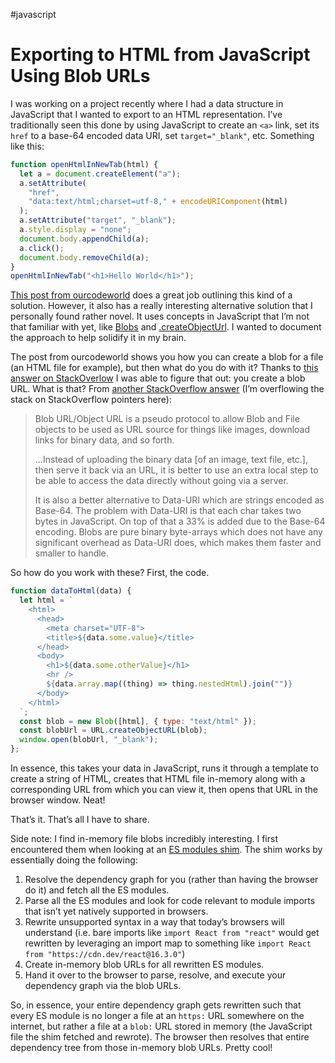 #javascript

# Exporting to HTML from JavaScript Using Blob URLs

I was working on a project recently where I had a data structure in JavaScript that I wanted to export to an HTML representation. I’ve traditionally seen this done by using JavaScript to create an `<a>` link, set its `href` to a base-64 encoded data URI, set `target="_blank"`, etc. Something like this:

```js
function openHtmlInNewTab(html) {
  let a = document.createElement("a");
  a.setAttribute(
    "href",
    "data:text/html;charset=utf-8," + encodeURIComponent(html)
  );
  a.setAttribute("target", "_blank");
  a.style.display = "none";
  document.body.appendChild(a);
  a.click();
  document.body.removeChild(a);
}
openHtmlInNewTab("<h1>Hello World</h1>");
```

[This post from ourcodeworld](https://ourcodeworld.com/articles/read/189/how-to-create-a-file-and-generate-a-download-with-javascript-in-the-browser-without-a-server) does a great job outlining this kind of a solution. However, it also has a really interesting alternative solution that I personally found rather novel. It uses concepts in JavaScript that I’m not that familiar with yet, like [Blobs](https://developer.mozilla.org/en-US/docs/Web/API/Blob) and [.createObjectUrl](https://developer.mozilla.org/en-US/docs/Web/API/URL/createObjectURL). I wanted to document the approach to help solidify it in my brain.

The post from ourcodeworld shows you how you can create a blob for a file (an HTML file for example), but then what do you do with it? Thanks to [this answer on StackOverlow](https://stackoverflow.com/a/16245768) I was able to figure that out: you create a blob URL. What is that? From [another StackOverflow answer](https://stackoverflow.com/questions/30864573/what-is-a-blob-url-and-why-it-is-used) (I’m overflowing the stack on StackOverflow pointers here):

> Blob URL/Object URL is a pseudo protocol to allow Blob and File objects to be used as URL source for things like images, download links for binary data, and so forth.
> 
> ...Instead of uploading the binary data [of an image, text file, etc.], then serve it back via an URL, it is better to use an extra local step to be able to access the data directly without going via a server.
>
> It is also a better alternative to Data-URI which are strings encoded as Base-64. The problem with Data-URI is that each char takes two bytes in JavaScript. On top of that a 33% is added due to the Base-64 encoding. Blobs are pure binary byte-arrays which does not have any significant overhead as Data-URI does, which makes them faster and smaller to handle.

So how do you work with these? First, the code.

```js
function dataToHtml(data) {
  let html = `
    <html>
      <head>
        <meta charset="UTF-8">
        <title>${data.some.value}</title>
      </head>
      <body>
        <h1>${data.some.otherValue}</h1>
        <hr />
        ${data.array.map((thing) => thing.nestedHtml).join("")}
      </body>
    </html>
  `;
  const blob = new Blob([html], { type: "text/html" });
  const blobUrl = URL.createObjectURL(blob);
  window.open(blobUrl, "_blank");
};
```

In essence, this takes your data in JavaScript, runs it through a template to create a string of HTML, creates that HTML file in-memory along with a corresponding URL from which you can view it, then opens that URL in the browser window. Neat!

That’s it. That’s all I have to share.

Side note: I find in-memory file blobs incredibly interesting. I first encountered them when looking at an [ES modules shim](https://github.com/guybedford/es-module-shims). The shim works by essentially doing the following:

1. Resolve the dependency graph for you (rather than having the browser do it) and fetch all the ES modules.
2. Parse all the ES modules and look for code relevant to module imports that isn’t yet natively supported in browsers.
3. Rewrite unsupported syntax in a way that today’s browsers will understand (i.e. bare imports like `import React from "react"` would get rewritten by leveraging an import map to something like `import React from "https://cdn.dev/react@16.3.0"`)
4. Create in-memory blob URLs for all rewritten ES modules.
5. Hand it over to the browser to parse, resolve, and execute your dependency graph via the blob URLs.

So, in essence, your entire dependency graph gets rewritten such that every ES module is no longer a file at an `https:` URL somewhere on the internet, but rather a file at a `blob:` URL stored in memory (the JavaScript file the shim fetched and rewrote). The browser then resolves that entire dependency tree from those in-memory blob URLs. Pretty cool!

